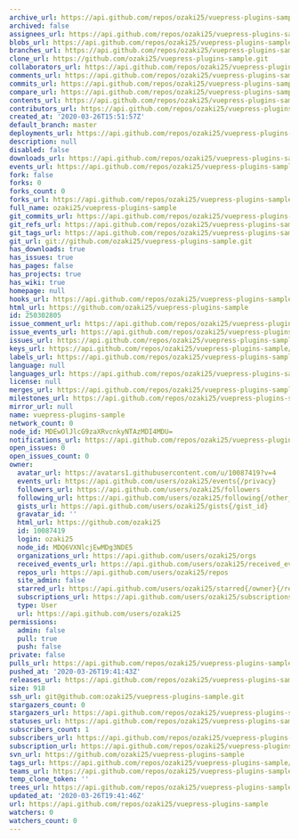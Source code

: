 ```yaml
---
archive_url: https://api.github.com/repos/ozaki25/vuepress-plugins-sample/{archive_format}{/ref}
archived: false
assignees_url: https://api.github.com/repos/ozaki25/vuepress-plugins-sample/assignees{/user}
blobs_url: https://api.github.com/repos/ozaki25/vuepress-plugins-sample/git/blobs{/sha}
branches_url: https://api.github.com/repos/ozaki25/vuepress-plugins-sample/branches{/branch}
clone_url: https://github.com/ozaki25/vuepress-plugins-sample.git
collaborators_url: https://api.github.com/repos/ozaki25/vuepress-plugins-sample/collaborators{/collaborator}
comments_url: https://api.github.com/repos/ozaki25/vuepress-plugins-sample/comments{/number}
commits_url: https://api.github.com/repos/ozaki25/vuepress-plugins-sample/commits{/sha}
compare_url: https://api.github.com/repos/ozaki25/vuepress-plugins-sample/compare/{base}...{head}
contents_url: https://api.github.com/repos/ozaki25/vuepress-plugins-sample/contents/{+path}
contributors_url: https://api.github.com/repos/ozaki25/vuepress-plugins-sample/contributors
created_at: '2020-03-26T15:51:57Z'
default_branch: master
deployments_url: https://api.github.com/repos/ozaki25/vuepress-plugins-sample/deployments
description: null
disabled: false
downloads_url: https://api.github.com/repos/ozaki25/vuepress-plugins-sample/downloads
events_url: https://api.github.com/repos/ozaki25/vuepress-plugins-sample/events
fork: false
forks: 0
forks_count: 0
forks_url: https://api.github.com/repos/ozaki25/vuepress-plugins-sample/forks
full_name: ozaki25/vuepress-plugins-sample
git_commits_url: https://api.github.com/repos/ozaki25/vuepress-plugins-sample/git/commits{/sha}
git_refs_url: https://api.github.com/repos/ozaki25/vuepress-plugins-sample/git/refs{/sha}
git_tags_url: https://api.github.com/repos/ozaki25/vuepress-plugins-sample/git/tags{/sha}
git_url: git://github.com/ozaki25/vuepress-plugins-sample.git
has_downloads: true
has_issues: true
has_pages: false
has_projects: true
has_wiki: true
homepage: null
hooks_url: https://api.github.com/repos/ozaki25/vuepress-plugins-sample/hooks
html_url: https://github.com/ozaki25/vuepress-plugins-sample
id: 250302805
issue_comment_url: https://api.github.com/repos/ozaki25/vuepress-plugins-sample/issues/comments{/number}
issue_events_url: https://api.github.com/repos/ozaki25/vuepress-plugins-sample/issues/events{/number}
issues_url: https://api.github.com/repos/ozaki25/vuepress-plugins-sample/issues{/number}
keys_url: https://api.github.com/repos/ozaki25/vuepress-plugins-sample/keys{/key_id}
labels_url: https://api.github.com/repos/ozaki25/vuepress-plugins-sample/labels{/name}
language: null
languages_url: https://api.github.com/repos/ozaki25/vuepress-plugins-sample/languages
license: null
merges_url: https://api.github.com/repos/ozaki25/vuepress-plugins-sample/merges
milestones_url: https://api.github.com/repos/ozaki25/vuepress-plugins-sample/milestones{/number}
mirror_url: null
name: vuepress-plugins-sample
network_count: 0
node_id: MDEwOlJlcG9zaXRvcnkyNTAzMDI4MDU=
notifications_url: https://api.github.com/repos/ozaki25/vuepress-plugins-sample/notifications{?since,all,participating}
open_issues: 0
open_issues_count: 0
owner:
  avatar_url: https://avatars1.githubusercontent.com/u/10087419?v=4
  events_url: https://api.github.com/users/ozaki25/events{/privacy}
  followers_url: https://api.github.com/users/ozaki25/followers
  following_url: https://api.github.com/users/ozaki25/following{/other_user}
  gists_url: https://api.github.com/users/ozaki25/gists{/gist_id}
  gravatar_id: ''
  html_url: https://github.com/ozaki25
  id: 10087419
  login: ozaki25
  node_id: MDQ6VXNlcjEwMDg3NDE5
  organizations_url: https://api.github.com/users/ozaki25/orgs
  received_events_url: https://api.github.com/users/ozaki25/received_events
  repos_url: https://api.github.com/users/ozaki25/repos
  site_admin: false
  starred_url: https://api.github.com/users/ozaki25/starred{/owner}{/repo}
  subscriptions_url: https://api.github.com/users/ozaki25/subscriptions
  type: User
  url: https://api.github.com/users/ozaki25
permissions:
  admin: false
  pull: true
  push: false
private: false
pulls_url: https://api.github.com/repos/ozaki25/vuepress-plugins-sample/pulls{/number}
pushed_at: '2020-03-26T19:41:43Z'
releases_url: https://api.github.com/repos/ozaki25/vuepress-plugins-sample/releases{/id}
size: 918
ssh_url: git@github.com:ozaki25/vuepress-plugins-sample.git
stargazers_count: 0
stargazers_url: https://api.github.com/repos/ozaki25/vuepress-plugins-sample/stargazers
statuses_url: https://api.github.com/repos/ozaki25/vuepress-plugins-sample/statuses/{sha}
subscribers_count: 1
subscribers_url: https://api.github.com/repos/ozaki25/vuepress-plugins-sample/subscribers
subscription_url: https://api.github.com/repos/ozaki25/vuepress-plugins-sample/subscription
svn_url: https://github.com/ozaki25/vuepress-plugins-sample
tags_url: https://api.github.com/repos/ozaki25/vuepress-plugins-sample/tags
teams_url: https://api.github.com/repos/ozaki25/vuepress-plugins-sample/teams
temp_clone_token: ''
trees_url: https://api.github.com/repos/ozaki25/vuepress-plugins-sample/git/trees{/sha}
updated_at: '2020-03-26T19:41:46Z'
url: https://api.github.com/repos/ozaki25/vuepress-plugins-sample
watchers: 0
watchers_count: 0
---
```


